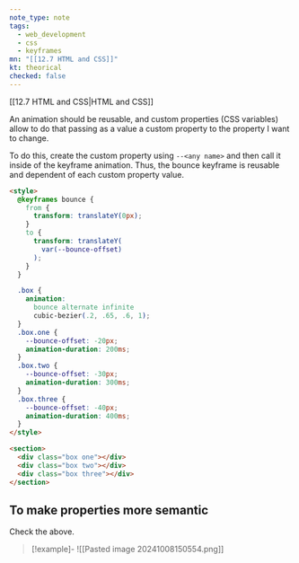```yaml
---
note_type: note
tags:
  - web_development
  - css
  - keyframes
mn: "[[12.7 HTML and CSS]]"
kt: theorical
checked: false
---
```

[[12.7 HTML and CSS|HTML and CSS]]



An animation should be reusable, and custom properties (CSS variables) allow to do that passing as a value a custom property to the property I want to change. 

To do this, create the custom property using `--<any name>` and then call it inside of the keyframe animation. Thus, the bounce keyframe is reusable and dependent of each custom property value. 

```html
<style>
  @keyframes bounce {
    from {
      transform: translateY(0px);
    }
    to {
      transform: translateY(
        var(--bounce-offset)
      );
    }
  }

  .box {
    animation:
      bounce alternate infinite
      cubic-bezier(.2, .65, .6, 1);
  }
  .box.one {
    --bounce-offset: -20px;
    animation-duration: 200ms;
  }
  .box.two {
    --bounce-offset: -30px;
    animation-duration: 300ms;
  }
  .box.three {
    --bounce-offset: -40px;
    animation-duration: 400ms;
  }
</style>

<section>
  <div class="box one"></div>
  <div class="box two"></div>
  <div class="box three"></div>
</section>
```

## To make properties more semantic
Check the above.

>[!example]-
>![[Pasted image 20241008150554.png]]

